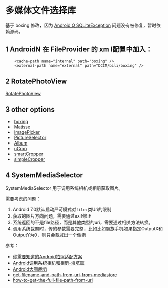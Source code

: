 # 多媒体文件选择库

基于 boxing 修改，因为 [Android Q SQLiteException](https://github.com/bilibili/boxing/issues/154) 问题没有被修复，暂时依赖源码。

## 1 AndroidN  在 FileProvider 的 xm l配置中加入：

```        
    <cache-path name="internal" path="boxing" />
    <external-path name="external" path="DCIM/bili/boxing" />
```

## 2 RotatePhotoView

[RotatePhotoView](https://github.com/ChenSiLiang/RotatePhotoView)

## 3 other options

-  [boxing](https://github.com/Bilibili/boxing)
-  [Matisse](https://github.com/zhihu/Matisse)
-  [ImagePicker](https://github.com/jeasonlzy/ImagePicker)
-  [PictureSelector](https://github.com/LuckSiege/PictureSelector)
-  [Album](https://github.com/yanzhenjie/Album)
-  [uCrop](https://github.com/Yalantis/uCrop)
-  [smartCropper](https://github.com/pqpo/SmartCropper)
-  [simpleCropper](https://github.com/igreenwood/SimpleCropView)

## 4 SystemMediaSelector

SystemMediaSelector 用于调用系统相机或相册获取图片。

需要考虑的问题：

1. Android 7.0默认启动严苛模式对`file:`类Uri的限制
2. 获取的图片方向问题，需要通过exif修正
3. 系统返回的不是file路径，而是其他类型的uri，需要通过相关方法转换。
4. 调用系统裁剪时，传的参数需要完整，比如比如魅族手机如果指定OutputX和OutputY为0，则只会裁减出一个像素

参考：

- [你需要知道的Android拍照适配方案](http://www.jianshu.com/p/f269bcda335f)
- [Android调用系统相机和相册-填坑篇](http://wuxiaolong.me/2016/05/24/Android-Photograph-Album2/)
- [Android大图裁剪](http://ryanhoo.github.io/blog/2014/06/03/the-ultimate-approach-to-crop-photos-on-android-2/)
- [get-filename-and-path-from-uri-from-mediastore](https://stackoverflow.com/questions/3401579/get-filename-and-path-from-uri-from-mediastore)
- [how-to-get-the-full-file-path-from-uri](https://stackoverflow.com/questions/13209494/how-to-get-the-full-file-path-from-uri)
